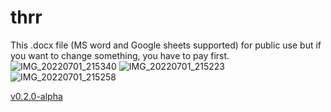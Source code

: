 # thrr
This .docx file (MS word and Google sheets supported) for public use but if you want to change something, you have to pay first.
![IMG_20220701_215340](https://user-images.githubusercontent.com/87412214/176934055-267b6c59-c411-4b15-bd3c-d2590aa342dd.jpg)
![IMG_20220701_215223](https://user-images.githubusercontent.com/87412214/176934068-e43320c9-c1b8-4c29-a15a-377054a3b5d9.jpg)
![IMG_20220701_215258](https://user-images.githubusercontent.com/87412214/176934089-b4861d5d-8b16-48cb-81fc-c3175ea14984.jpg)

[v0.2.0-alpha](https://github.com/izuminvk/thrr/files/9030204/v0.2.0-alpha.docx)
